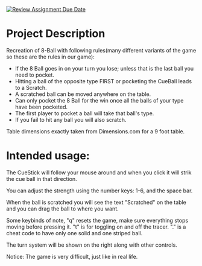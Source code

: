 [![Review Assignment Due Date](https://classroom.github.com/assets/deadline-readme-button-22041afd0340ce965d47ae6ef1cefeee28c7c493a6346c4f15d667ab976d596c.svg)](https://classroom.github.com/a/YxXKqIeT)
# Project Description

Recreation of 8-Ball with following rules(many different variants of the game so these are the rules in our game):

- If the 8 Ball goes in on your turn you lose; unless that is the last ball you need to pocket.
- Hitting a ball of the opposite type FIRST or pocketing the CueBall leads to a Scratch.
- A scratched ball can be moved anywhere on the table.
- Can only pocket the 8 Ball for the win once all the balls of your type have been pocketed.
- The first player to pocket a ball will take that ball's type.
- If you fail to hit any ball you will also scratch.

Table dimensions exactly taken from Dimensions.com for a 9 foot table.

# Intended usage:

The CueStick will follow your mouse around and when you click it will strik the cue ball in that direction.

You can adjust the strength using the number keys: 1-6, and the space bar.

When the ball is scratched you will see the text "Scratched" on the table and you can drag the ball to where you want.

Some keybinds of note, "q" resets the game, make sure everything stops moving before pressing it. "t" is for toggling on and off the tracer. "." is a cheat code to have only one solid and one striped ball. 

The turn system will be shown on the right along with other controls.

Notice: The game is very difficult, just like in real life.
